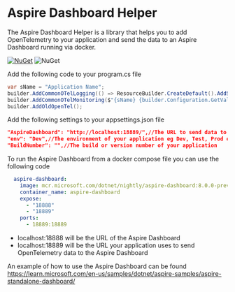 # Aspire Dashboard Helper

The Aspire Dashboard Helper is a library that helps you to add OpenTelemetry to your application and send the data to an Aspire Dashboard running via docker.

[![NuGet](https://img.shields.io/nuget/v/AspireDashboardHelper.svg)](https://www.nuget.org/packages/AspireDashboardHelper) ![NuGet](https://img.shields.io/nuget/dt/AspireDashboardHelper.svg)

Add the following code to your program.cs file

```csharp
var sName = "Application Name";
builder.AddCommonOTelLogging(() => ResourceBuilder.CreateDefault().AddService($"{sName} {builder.Configuration.GetValue<string>("env")}"));
builder.AddCommonOTelMonitoring($"{sName} {builder.Configuration.GetValue<string>("env")}", builder.Configuration.GetValue<string>("BuildNumber"), sName);
builder.AddOldOpenTel();
```

Add the following settings to your appsettings.json file

```json 
"AspireDashboard": "http://localhost:18889/",//The URL to send data to the Aspire Dashboard
"env": "Dev",//The environment of your application eg Dev, Test, Prod etc
"BuildNumber": "",//The build or version number of your application
```

To run the Aspire Dashboard from a docker compose file you can use the following code

```yaml
  aspire-dashboard:
    image: mcr.microsoft.com/dotnet/nightly/aspire-dashboard:8.0.0-preview.5
    container_name: aspire-dashboard
    expose:
      - "18888"
      - "18889"
    ports:
      - 18889:18889
```

- localhost:18888 will be the URL of the Aspire Dashboard
- localhost:18889 will be the URL your application uses to send OpenTelemetry data to the Aspire Dashboard

An example of how to use the Aspire Dashboard can be found https://learn.microsoft.com/en-us/samples/dotnet/aspire-samples/aspire-standalone-dashboard/
